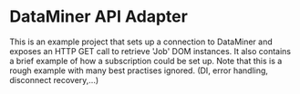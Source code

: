 # DataMiner API Adapter

This is an example project that sets up a connection to DataMiner and exposes an HTTP GET call to retrieve 'Job' DOM instances.
It also contains a brief example of how a subscription could be set up.
Note that this is a rough example with many best practises ignored. (DI, error handling, disconnect recovery,...)